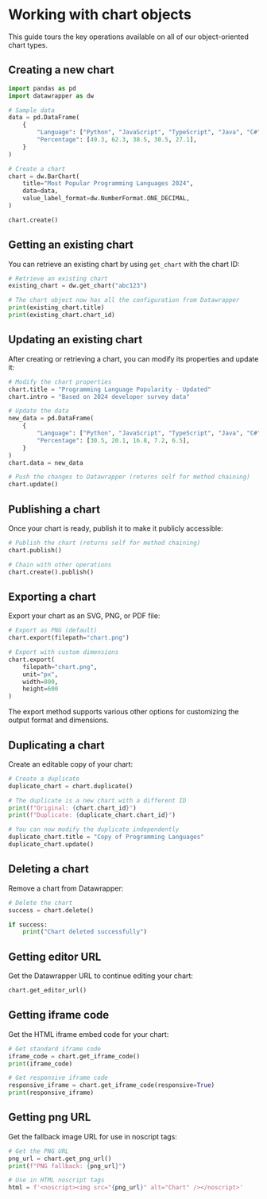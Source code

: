 # Working with chart objects

This guide tours the key operations available on all of our object-oriented chart types.

## Creating a new chart

```python
import pandas as pd
import datawrapper as dw

# Sample data
data = pd.DataFrame(
    {
        "Language": ["Python", "JavaScript", "TypeScript", "Java", "C#"],
        "Percentage": [49.3, 62.3, 38.5, 30.5, 27.1],
    }
)

# Create a chart
chart = dw.BarChart(
    title="Most Popular Programming Languages 2024",
    data=data,
    value_label_format=dw.NumberFormat.ONE_DECIMAL,
)

chart.create()
```

## Getting an existing chart

You can retrieve an existing chart by using `get_chart` with the chart ID:

```python
# Retrieve an existing chart
existing_chart = dw.get_chart("abc123")

# The chart object now has all the configuration from Datawrapper
print(existing_chart.title)
print(existing_chart.chart_id)
```

## Updating an existing chart

After creating or retrieving a chart, you can modify its properties and update it:

```python
# Modify the chart properties
chart.title = "Programming Language Popularity - Updated"
chart.intro = "Based on 2024 developer survey data"

# Update the data
new_data = pd.DataFrame(
    {
        "Language": ["Python", "JavaScript", "TypeScript", "Java", "C#"],
        "Percentage": [30.5, 20.1, 16.8, 7.2, 6.5],
    }
)
chart.data = new_data

# Push the changes to Datawrapper (returns self for method chaining)
chart.update()
```

## Publishing a chart

Once your chart is ready, publish it to make it publicly accessible:

```python
# Publish the chart (returns self for method chaining)
chart.publish()

# Chain with other operations
chart.create().publish()
```

## Exporting a chart

Export your chart as an SVG, PNG, or PDF file:

```python
# Export as PNG (default)
chart.export(filepath="chart.png")

# Export with custom dimensions
chart.export(
    filepath="chart.png",
    unit="px",
    width=800,
    height=600
)
```

The export method supports various other options for customizing the output format and dimensions.

## Duplicating a chart

Create an editable copy of your chart:

```python
# Create a duplicate
duplicate_chart = chart.duplicate()

# The duplicate is a new chart with a different ID
print(f"Original: {chart.chart_id}")
print(f"Duplicate: {duplicate_chart.chart_id}")

# You can now modify the duplicate independently
duplicate_chart.title = "Copy of Programming Languages"
duplicate_chart.update()
```

## Deleting a chart

Remove a chart from Datawrapper:

```python
# Delete the chart
success = chart.delete()

if success:
    print("Chart deleted successfully")
```

## Getting editor URL

Get the Datawrapper URL to continue editing your chart:

```python
chart.get_editor_url()
```

## Getting iframe code

Get the HTML iframe embed code for your chart:

```python
# Get standard iframe code
iframe_code = chart.get_iframe_code()
print(iframe_code)

# Get responsive iframe code
responsive_iframe = chart.get_iframe_code(responsive=True)
print(responsive_iframe)
```

## Getting png URL

Get the fallback image URL for use in noscript tags:

```python
# Get the PNG URL
png_url = chart.get_png_url()
print(f"PNG fallback: {png_url}")

# Use in HTML noscript tags
html = f'<noscript><img src="{png_url}" alt="Chart" /></noscript>'
```
